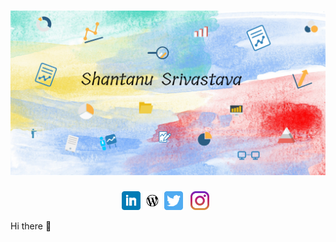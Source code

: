
# [![Shantanu_Banner_header](https://github.com/santaaastic/santaaastic/blob/main/GitHub_Banner.png)](https://learnwithsanta.wordpress.com/category/data-science/)


<p align='center'>
<a href="https://www.linkedin.com/in/shantanu-srivastava-7814981a4/"><img height="30" src="https://github.com/santaaastic/santaaastic/blob/main/linkedin.png?raw=true"></a>
<a href="https://https://learnwithsanta.wordpress.com/"><img height="30" src="https://github.com/santaaastic/santaaastic/blob/main/wordpress.png?raw=true"></a>
<a href="https://twitter.com/Santa_0809"><img height="30" src="https://github.com/santaaastic/santaaastic/blob/main/twitter.png?raw=true"></a>&nbsp;&nbsp;
<a href="https://www.instagram.com/"><img height="30" src="https://github.com/santaaastic/santaaastic/blob/main/instagram.jpg?raw=true"></a>&nbsp;&nbsp;
</p>







Hi there 👋
<!--
**santaaastic/santaaastic** is a ✨ _special_ ✨ repository because its `README.md` (this file) appears on your GitHub profile.

Here are some ideas to get you started:

- 🔭 I’m currently working on ...
- 🌱 I’m currently learning ...
- 👯 I’m looking to collaborate on ...
- 🤔 I’m looking for help with ...
- 💬 Ask me about ...
- 📫 How to reach me: ...
- 😄 Pronouns: ...
- ⚡ Fun fact: ...
-->
